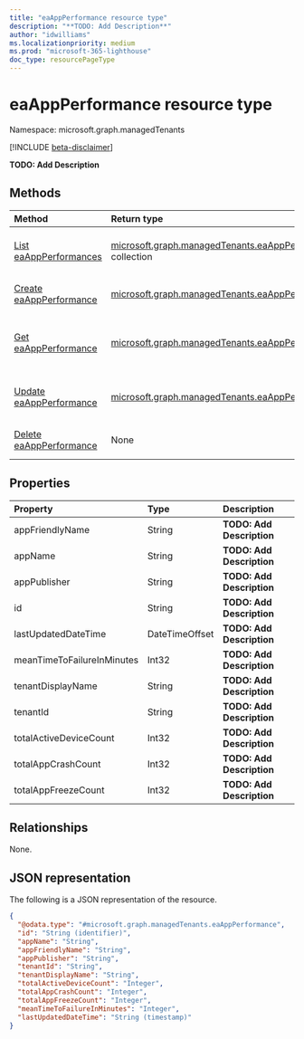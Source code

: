 ```yaml
---
title: "eaAppPerformance resource type"
description: "**TODO: Add Description**"
author: "idwilliams"
ms.localizationpriority: medium
ms.prod: "microsoft-365-lighthouse"
doc_type: resourcePageType
---
```


# eaAppPerformance resource type

Namespace: microsoft.graph.managedTenants

[!INCLUDE [beta-disclaimer](../../includes/beta-disclaimer.md)]

**TODO: Add Description**

## Methods
|Method|Return type|Description|
|:---|:---|:---|
|[List eaAppPerformances](../api/managedtenants-managedtenant-list-eaappperformances.md)|[microsoft.graph.managedTenants.eaAppPerformance](../resources/managedtenants-eaappperformance.md) collection|Get a list of the [eaAppPerformance](../resources/managedtenants-eaappperformance.md) objects and their properties.|
|[Create eaAppPerformance](../api/managedtenants-managedtenant-post-eaappperformances.md)|[microsoft.graph.managedTenants.eaAppPerformance](../resources/managedtenants-eaappperformance.md)|Create a new [eaAppPerformance](../resources/managedtenants-eaappperformance.md) object.|
|[Get eaAppPerformance](../api/managedtenants-eaappperformance-get.md)|[microsoft.graph.managedTenants.eaAppPerformance](../resources/managedtenants-eaappperformance.md)|Read the properties and relationships of an [eaAppPerformance](../resources/managedtenants-eaappperformance.md) object.|
|[Update eaAppPerformance](../api/managedtenants-eaappperformance-update.md)|[microsoft.graph.managedTenants.eaAppPerformance](../resources/managedtenants-eaappperformance.md)|Update the properties of an [eaAppPerformance](../resources/managedtenants-eaappperformance.md) object.|
|[Delete eaAppPerformance](../api/managedtenants-managedtenant-delete-eaappperformances.md)|None|Delete an [eaAppPerformance](../resources/managedtenants-eaappperformance.md) object.|

## Properties
|Property|Type|Description|
|:---|:---|:---|
|appFriendlyName|String|**TODO: Add Description**|
|appName|String|**TODO: Add Description**|
|appPublisher|String|**TODO: Add Description**|
|id|String|**TODO: Add Description**|
|lastUpdatedDateTime|DateTimeOffset|**TODO: Add Description**|
|meanTimeToFailureInMinutes|Int32|**TODO: Add Description**|
|tenantDisplayName|String|**TODO: Add Description**|
|tenantId|String|**TODO: Add Description**|
|totalActiveDeviceCount|Int32|**TODO: Add Description**|
|totalAppCrashCount|Int32|**TODO: Add Description**|
|totalAppFreezeCount|Int32|**TODO: Add Description**|

## Relationships
None.

## JSON representation
The following is a JSON representation of the resource.
<!-- {
  "blockType": "resource",
  "keyProperty": "id",
  "@odata.type": "microsoft.graph.managedTenants.eaAppPerformance",
  "openType": true
}
-->
``` json
{
  "@odata.type": "#microsoft.graph.managedTenants.eaAppPerformance",
  "id": "String (identifier)",
  "appName": "String",
  "appFriendlyName": "String",
  "appPublisher": "String",
  "tenantId": "String",
  "tenantDisplayName": "String",
  "totalActiveDeviceCount": "Integer",
  "totalAppCrashCount": "Integer",
  "totalAppFreezeCount": "Integer",
  "meanTimeToFailureInMinutes": "Integer",
  "lastUpdatedDateTime": "String (timestamp)"
}
```

